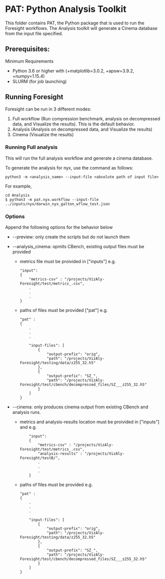 # PAT: Python Analysis Toolkit

This folder contains PAT, the Python package that is used to run the Foresight workflows. The Analysis toolkit will generate a Cinema database from the input file specified.


## Prerequisites:

Minimum Requirements
* Python 3.6 or higher with (+matplotlib=3.0.2, +apsw=3.9.2, +numpy=1.15.4)
* SLURM (for job launching)


## Running Foresight

Foresight can be run in 3 different modes:
1. Full workflow (Run compression benchmark, analysis on decompressed data, and Visualize the results). This is the default behavior.
2. Analysis (Analysis on decompressed data, and Visualize the results)
3. Cinema (Visualize the results)


### Running Full analysis
This will run the full analysis workflow and generate a cinema database. 

To generate the analysis for nyx, use the command as follows:
```
python3 -m <analysis_name> --input-file <absolute path of input file>
```


For example,
```
cd Analysis
$ python3 -m pat.nyx.workflow --input-file ../inputs/nyx/darwin_nyx_galton_wflow_test.json
```


### Options
Append the following options for the behavior below
* --preview: only create the scripts but do not launch them

* --analysis_cinema: opmits CBench, existing output files must be provided
	* metrics file must be proivided in ["inputs"] e.g.
		```
		"input": 
		{
			"metrics-csv" : "/projects/VizAly-Foresight/test/metrics_.csv",
			.
			.
			.
		}
		```
	* paths of files must be provided ["pat"] e.g.
		```
		"pat" :
		{
			.
			.
			.

			"input-files": [
	            {
	                "output-prefix": "orig",
	                "path": "/projects/VizAly-Foresight/testing/data/z255_32.h5"
	            },
	            {
	                "output-prefix": "SZ_",
	                "path": "/projects/VizAly-Foresight/test/cbench/decompressed_files/SZ___z255_32.h5"
	            }
	        ]
	    }
	    ```
* --cinema: only produces cinema output from existing CBench and analysis runs. 
	* metrics and analysis-results location must be proivided in ["inputs"] and  e.g.
		```
			"input": 
			{
				"metrics-csv" : "/projects/VizAly-Foresight/test/metrics_.csv",
				"analysis-results" : "/projects/VizAly-Foresight/testB/",
				.
				.
				.
			}
		```
	* paths of files must be provided e.g.
		```
		"pat" :
		{
			.
			.
			.

			"input-files": [
	            {
	                "output-prefix": "orig",
	                "path": "/projects/VizAly-Foresight/testing/data/z255_32.h5"
	            },
	            {
	                "output-prefix": "SZ_",
	                "path": "/projects/VizAly-Foresight/test/cbench/decompressed_files/SZ___z255_32.h5"
	            }
	        ]
	    }
	    ```